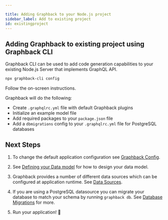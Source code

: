 ```yaml
---

title: Adding Graphback to your Node.js project
sidebar_label: Add to existing project
id: existingproject
---
```


## Adding Graphback to existing project using Graphback CLI

Graphback CLI can be used to add code generation capabilities to your existing Node.js Server that implements GraphQL API.

```bash
npx graphback-cli config
```

Follow the on-screen instructions.

Graphback will do the following:

- Create `.graphqlrc.yml` file with default Graphback plugins
- Initialize an example model file 
- Add required packages to your `package.json` file
- Add a `dbmigrations` config to your `.graphqlrc.yml` file for PostgreSQL databases

## Next Steps

1. To change the default application configuration see [Graphback Config](./config.md).

2. See [Defining your Data model](./datamodel.md) for how to design your data model.

3. Graphback provides a number of different data sources which can be configured at application runtime. See [Data Sources](../db/datasources).

4. If you are using a PostgreSQL datasource you can migrate your database to match your schema by running `graphback db`. See [Database Migrations](../db/migrations.md) for more.

5. Run your application! 🚀